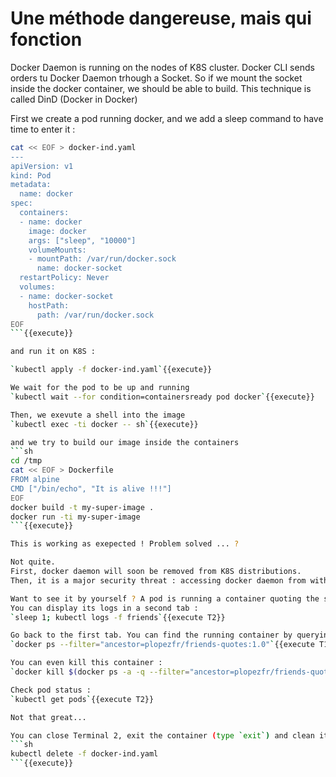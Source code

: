 # Une méthode dangereuse, mais qui fonction

Docker Daemon is running on the nodes of K8S cluster. Docker CLI sends orders tu Docker Daemon trhough a Socket. So if we mount the socket inside the docker container, we should be able to build.
This technique is called DinD (Docker in Docker)

First we create a pod running docker, and we add a sleep command to have time to enter it :
```sh
cat << EOF > docker-ind.yaml
---
apiVersion: v1
kind: Pod
metadata:
  name: docker
spec:
  containers:
  - name: docker
    image: docker
    args: ["sleep", "10000"]
    volumeMounts:
    - mountPath: /var/run/docker.sock
      name: docker-socket
  restartPolicy: Never
  volumes:
  - name: docker-socket
    hostPath:
      path: /var/run/docker.sock
EOF
```{{execute}}

and run it on K8S :

`kubectl apply -f docker-ind.yaml`{{execute}}

We wait for the pod to be up and running
`kubectl wait --for condition=containersready pod docker`{{execute}}

Then, we exevute a shell into the image
`kubectl exec -ti docker -- sh`{{execute}}

and we try to build our image inside the containers
```sh
cd /tmp
cat << EOF > Dockerfile
FROM alpine
CMD ["/bin/echo", "It is alive !!!"]
EOF
docker build -t my-super-image .
docker run -ti my-super-image
```{{execute}}

This is working as exepected ! Problem solved ... ?

Not quite.
First, docker daemon will soon be removed from K8S distributions.
Then, it is a major security threat : accessing docker daemon from within a container could lead to messy stuff.

Want to see it by yourself ? A pod is running a container quoting the sitcom *Friends*
You can display its logs in a second tab :
`sleep 1; kubectl logs -f friends`{{execute T2}}

Go back to the first tab. You can find the running container by querying the Docker Daemon, through the socket :
`docker ps --filter="ancestor=plopezfr/friends-quotes:1.0"`{{execute T1}}

You can even kill this container :
`docker kill $(docker ps -a -q --filter="ancestor=plopezfr/friends-quotes:1.0" --format="{{.ID}}")`{{execute T1}}

Check pod status :
`kubectl get pods`{{execute T2}}

Not that great...

You can close Terminal 2, exit the container (type `exit`) and clean it :
```sh
kubectl delete -f docker-ind.yaml
```{{execute}}
